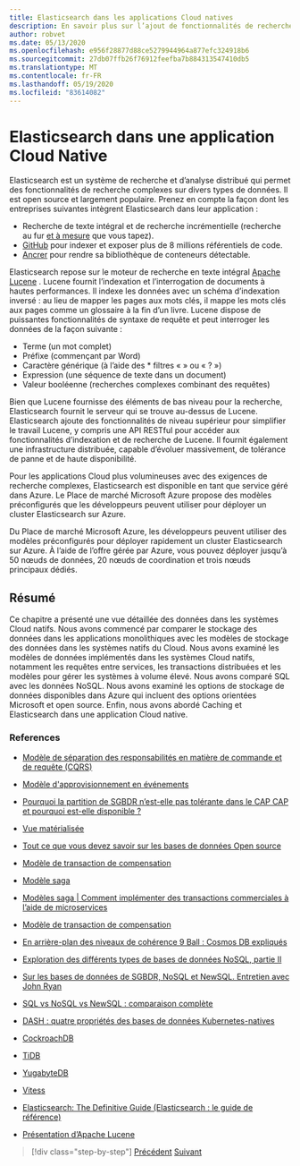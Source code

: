 ```yaml
---
title: Elasticsearch dans les applications Cloud natives
description: En savoir plus sur l’ajout de fonctionnalités de recherche élastique aux applications Cloud natives.
author: robvet
ms.date: 05/13/2020
ms.openlocfilehash: e956f28877d88ce5279944964a877efc324918b6
ms.sourcegitcommit: 27db07ffb26f76912feefba7b884313547410db5
ms.translationtype: MT
ms.contentlocale: fr-FR
ms.lasthandoff: 05/19/2020
ms.locfileid: "83614082"
---
```

# <a name="elasticsearch-in-a-cloud-native-app"></a>Elasticsearch dans une application Cloud Native

Elasticsearch est un système de recherche et d’analyse distribué qui permet des fonctionnalités de recherche complexes sur divers types de données. Il est open source et largement populaire. Prenez en compte la façon dont les entreprises suivantes intègrent Elasticsearch dans leur application :

- Recherche de texte intégral et de recherche incrémentielle (recherche au fur [et à mesure](https://blog.wikimedia.org/2014/01/06/wikimedia-moving-to-elasticsearch/) que vous tapez).
- [GitHub](https://www.elastic.co/customers/github) pour indexer et exposer plus de 8 millions référentiels de code.  
- [Ancrer](https://www.elastic.co/customers/docker) pour rendre sa bibliothèque de conteneurs détectable.

Elasticsearch repose sur le moteur de recherche en texte intégral [Apache Lucene](https://lucene.apache.org/core/) . Lucene fournit l’indexation et l’interrogation de documents à hautes performances. Il indexe les données avec un schéma d’indexation inversé : au lieu de mapper les pages aux mots clés, il mappe les mots clés aux pages comme un glossaire à la fin d’un livre. Lucene dispose de puissantes fonctionnalités de syntaxe de requête et peut interroger les données de la façon suivante :

- Terme (un mot complet)
- Préfixe (commençant par Word)
- Caractère générique (à l’aide des \* filtres « » ou « ? »)
- Expression (une séquence de texte dans un document)
- Valeur booléenne (recherches complexes combinant des requêtes)

Bien que Lucene fournisse des éléments de bas niveau pour la recherche, Elasticsearch fournit le serveur qui se trouve au-dessus de Lucene. Elasticsearch ajoute des fonctionnalités de niveau supérieur pour simplifier le travail Lucene, y compris une API RESTful pour accéder aux fonctionnalités d’indexation et de recherche de Lucene. Il fournit également une infrastructure distribuée, capable d’évoluer massivement, de tolérance de panne et de haute disponibilité.

Pour les applications Cloud plus volumineuses avec des exigences de recherche complexes, Elasticsearch est disponible en tant que service géré dans Azure. Le Place de marché Microsoft Azure propose des modèles préconfigurés que les développeurs peuvent utiliser pour déployer un cluster Elasticsearch sur Azure.

Du Place de marché Microsoft Azure, les développeurs peuvent utiliser des modèles préconfigurés pour déployer rapidement un cluster Elasticsearch sur Azure. À l’aide de l’offre gérée par Azure, vous pouvez déployer jusqu’à 50 nœuds de données, 20 nœuds de coordination et trois nœuds principaux dédiés.

## <a name="summary"></a>Résumé

Ce chapitre a présenté une vue détaillée des données dans les systèmes Cloud natifs. Nous avons commencé par comparer le stockage des données dans les applications monolithiques avec les modèles de stockage des données dans les systèmes natifs du Cloud. Nous avons examiné les modèles de données implémentés dans les systèmes Cloud natifs, notamment les requêtes entre services, les transactions distribuées et les modèles pour gérer les systèmes à volume élevé. Nous avons comparé SQL avec les données NoSQL. Nous avons examiné les options de stockage de données disponibles dans Azure qui incluent des options orientées Microsoft et open source. Enfin, nous avons abordé Caching et Elasticsearch dans une application Cloud native.

### <a name="references"></a>References

- [Modèle de séparation des responsabilités en matière de commande et de requête (CQRS)](https://docs.microsoft.com/azure/architecture/patterns/cqrs)

- [Modèle d'approvisionnement en événements](https://docs.microsoft.com/azure/architecture/patterns/event-sourcing)

- [Pourquoi la partition de SGBDR n’est-elle pas tolérante dans le CAP CAP et pourquoi est-elle disponible ?](https://stackoverflow.com/questions/36404765/why-isnt-rdbms-partition-tolerant-in-cap-theorem-and-why-is-it-available)

- [Vue matérialisée](https://docs.microsoft.com/azure/architecture/patterns/materialized-view)

- [Tout ce que vous devez savoir sur les bases de données Open source](https://www.ibm.com/blogs/systems/all-you-really-need-to-know-about-open-source-databases/)

- [Modèle de transaction de compensation](https://docs.microsoft.com/azure/architecture/patterns/compensating-transaction)

- [Modèle saga](https://microservices.io/patterns/data/saga.html)

- [Modèles saga | Comment implémenter des transactions commerciales à l’aide de microservices](https://blog.couchbase.com/saga-pattern-implement-business-transactions-using-microservices-part/)

- [Modèle de transaction de compensation](https://docs.microsoft.com/azure/architecture/patterns/compensating-transaction)

- [En arrière-plan des niveaux de cohérence 9 Ball : Cosmos DB expliqués](https://blog.jeremylikness.com/blog/2018-03-23_getting-behind-the-9ball-cosmosdb-consistency-levels/)

- [Exploration des différents types de bases de données NoSQL, partie II](https://www.3pillarglobal.com/insights/exploring-the-different-types-of-nosql-databases)

- [Sur les bases de données de SGBDR, NoSQL et NewSQL. Entretien avec John Ryan](http://www.odbms.org/blog/2018/03/on-rdbms-nosql-and-newsql-databases-interview-with-john-ryan/)
  
- [SQL vs NoSQL vs NewSQL : comparaison complète](https://www.xenonstack.com/blog/sql-vs-nosql-vs-newsql/)

- [DASH : quatre propriétés des bases de données Kubernetes-natives](https://thenewstack.io/dash-four-properties-of-kubernetes-native-databases/)

- [CockroachDB](https://www.cockroachlabs.com/)

- [TiDB](https://pingcap.com/en/)

- [YugabyteDB](https://www.yugabyte.com/)

- [Vitess](https://vitess.io/)

- [Elasticsearch: The Definitive Guide (Elasticsearch : le guide de référence)](http://shop.oreilly.com/product/0636920028505.do)
  
- [Présentation d’Apache Lucene](https://www.baeldung.com/lucene)

>[!div class="step-by-step"]
>[Précédent](azure-caching.md) 
> [Suivant](resiliency.md) <!-- Next Chapter -->
